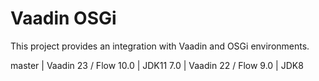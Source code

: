# Vaadin OSGi

This project provides an integration with Vaadin and OSGi environments.

master | Vaadin 23 / Flow 10.0 | JDK11
7.0    | Vaadin 22 / Flow 9.0  | JDK8
